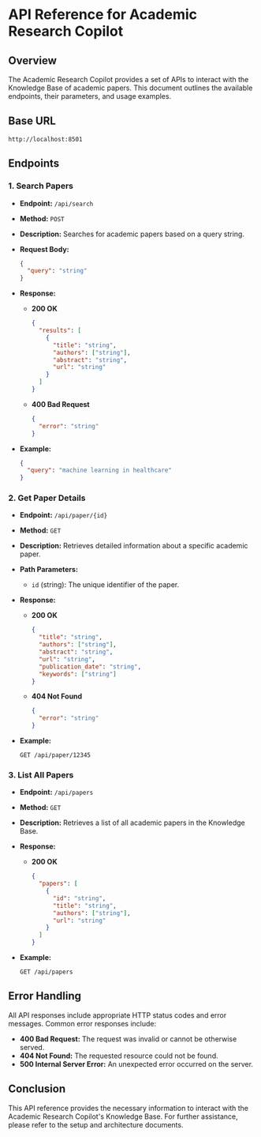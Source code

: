 # API Reference for Academic Research Copilot

## Overview

The Academic Research Copilot provides a set of APIs to interact with the Knowledge Base of academic papers. This document outlines the available endpoints, their parameters, and usage examples.

## Base URL

```
http://localhost:8501
```

## Endpoints

### 1. Search Papers

- **Endpoint:** `/api/search`
- **Method:** `POST`
- **Description:** Searches for academic papers based on a query string.
- **Request Body:**
  ```json
  {
    "query": "string"
  }
  ```
- **Response:**
  - **200 OK**
    ```json
    {
      "results": [
        {
          "title": "string",
          "authors": ["string"],
          "abstract": "string",
          "url": "string"
        }
      ]
    }
    ```
  - **400 Bad Request**
    ```json
    {
      "error": "string"
    }
    ```

- **Example:**
  ```json
  {
    "query": "machine learning in healthcare"
  }
  ```

### 2. Get Paper Details

- **Endpoint:** `/api/paper/{id}`
- **Method:** `GET`
- **Description:** Retrieves detailed information about a specific academic paper.
- **Path Parameters:**
  - `id` (string): The unique identifier of the paper.
- **Response:**
  - **200 OK**
    ```json
    {
      "title": "string",
      "authors": ["string"],
      "abstract": "string",
      "url": "string",
      "publication_date": "string",
      "keywords": ["string"]
    }
    ```
  - **404 Not Found**
    ```json
    {
      "error": "string"
    }
    ```

- **Example:**
  ```
  GET /api/paper/12345
  ```

### 3. List All Papers

- **Endpoint:** `/api/papers`
- **Method:** `GET`
- **Description:** Retrieves a list of all academic papers in the Knowledge Base.
- **Response:**
  - **200 OK**
    ```json
    {
      "papers": [
        {
          "id": "string",
          "title": "string",
          "authors": ["string"],
          "url": "string"
        }
      ]
    }
    ```

- **Example:**
  ```
  GET /api/papers
  ```

## Error Handling

All API responses include appropriate HTTP status codes and error messages. Common error responses include:

- **400 Bad Request:** The request was invalid or cannot be otherwise served.
- **404 Not Found:** The requested resource could not be found.
- **500 Internal Server Error:** An unexpected error occurred on the server.

## Conclusion

This API reference provides the necessary information to interact with the Academic Research Copilot's Knowledge Base. For further assistance, please refer to the setup and architecture documents.